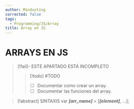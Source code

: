```yaml
---
author: Mindusting
corrected: false
tags:
  - Programming/JS/Array
title: Array en JS
---
```


# ARRAYS EN JS

> [!fail]- ESTE APARTADO ESTÁ INCOMPLETO
> > [!todo] #TODO
> > - [ ] Documentar como crear un array.
> > - [ ] Documentar las funciones del array.

> [!abstract] SINTAXIS
> var ***\[arr_name]*** = \[***\[element]***, ...];
